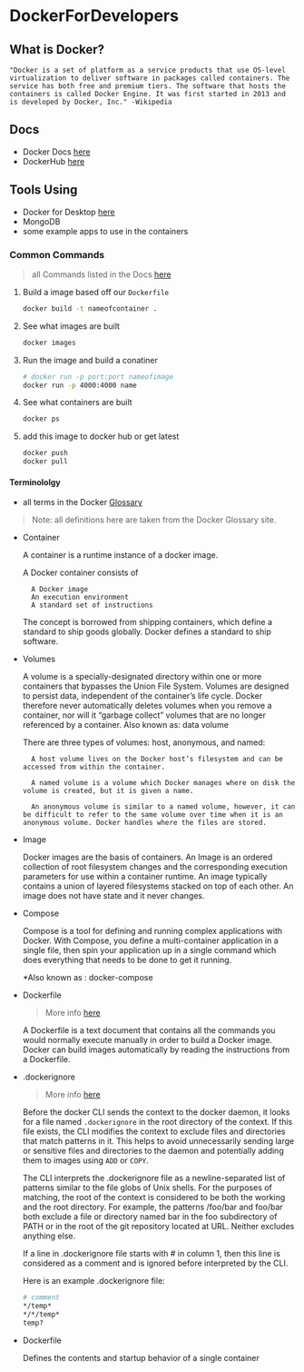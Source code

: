 # DockerForDevelopers

## What is Docker?

    "Docker is a set of platform as a service products that use OS-level virtualization to deliver software in packages called containers. The service has both free and premium tiers. The software that hosts the containers is called Docker Engine. It was first started in 2013 and is developed by Docker, Inc." -Wikipedia

## Docs

- Docker Docs [here](https://docs.docker.com/)
- DockerHub [here](https://hub.docker.com/)

## Tools Using

- Docker for Desktop [here](https://docker.com)
- MongoDB
- some example apps to use in the containers

### Common Commands

> all Commands listed in the Docs [here](https://docs.docker.com/engine/reference/commandline/docker/)

1. Build a image based off our `Dockerfile`

    ```sh
    docker build -t nameofcontainer .
    ```

2. See what images are built

    ```sh
    docker images
    ```

3. Run the image and build a conatiner

    ```sh
    # docker run -p port:port nameofimage
    docker run -p 4000:4000 name
    ```

4. See what containers are built

    ```sh
    docker ps
    ```

4. add this image to docker hub or get latest

    ```sh
    docker push
    docker pull
    ```

#### Terminololgy

- all terms in the Docker [Glossary](https://docs.docker.com/glossary/)

> Note: all definitions here are taken from the Docker Glossary site.

- Container

    A container is a runtime instance of a docker image.

    A Docker container consists of

        A Docker image
        An execution environment
        A standard set of instructions

    The concept is borrowed from shipping containers, which define a standard to ship goods globally. Docker defines a standard to ship software.

- Volumes

    A volume is a specially-designated directory within one or more containers that bypasses the Union File System. Volumes are designed to persist data, independent of the container’s life cycle. Docker therefore never automatically deletes volumes when you remove a container, nor will it “garbage collect” volumes that are no longer referenced by a container. Also known as: data volume

    There are three types of volumes: host, anonymous, and named:

        A host volume lives on the Docker host’s filesystem and can be accessed from within the container.

        A named volume is a volume which Docker manages where on disk the volume is created, but it is given a name.

        An anonymous volume is similar to a named volume, however, it can be difficult to refer to the same volume over time when it is an anonymous volume. Docker handles where the files are stored.


- Image

    Docker images are the basis of containers. An Image is an ordered collection of root filesystem changes and the corresponding execution parameters for use within a container runtime. An image typically contains a union of layered filesystems stacked on top of each other. An image does not have state and it never changes.

- Compose

    Compose is a tool for defining and running complex applications with Docker. With Compose, you define a multi-container application in a single file, then spin your application up in a single command which does everything that needs to be done to get it running.

    *Also known as : docker-compose

- Dockerfile

    > More info [here](https://docs.docker.com/engine/reference/builder/)

    A Dockerfile is a text document that contains all the commands you would normally execute manually in order to build a Docker image. Docker can build images automatically by reading the instructions from a Dockerfile.

- .dockerignore

    > More info [here](https://docs.docker.com/engine/reference/builder/#dockerignore-file)

    Before the docker CLI sends the context to the docker daemon, it looks for a file named `.dockerignore` in the root directory of the context. If this file exists, the CLI modifies the context to exclude files and directories that match patterns in it. This helps to avoid unnecessarily sending large or sensitive files and directories to the daemon and potentially adding them to images using `ADD` or `COPY`.

    The CLI interprets the .dockerignore file as a newline-separated list of patterns similar to the file globs of Unix shells. For the purposes of matching, the root of the context is considered to be both the working and the root directory. For example, the patterns /foo/bar and foo/bar both exclude a file or directory named bar in the foo subdirectory of PATH or in the root of the git repository located at URL. Neither excludes anything else.

    If a line in .dockerignore file starts with # in column 1, then this line is considered as a comment and is ignored before interpreted by the CLI.

    Here is an example .dockerignore file:

    ```sh
    # comment
    */temp*
    */*/temp*
    temp?
    ```



- Dockerfile

    Defines the contents and startup behavior of a single container